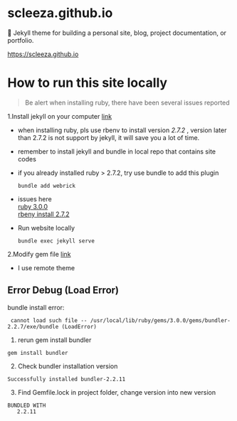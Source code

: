 # scleeza.github.io
:triangular_ruler: Jekyll theme for building a personal site, blog, project documentation, or portfolio.

https://scleeza.github.io

# How to run this site locally
> Be alert when installing ruby, there have been several issues reported

1.Install jekyll on your computer [link](https://jekyllrb.com/docs/installation/macos/)
 * when installing ruby, pls use rbenv to install version _2.7.2_ , 
 version later than 2.7.2 is not support by jekyll, it will save you a lot of time.
 * remember to install jekyll and bundle in local repo that contains site codes
 * if you already installed ruby > 2.7.2, try use bundle to add this plugin
    ```console
    bundle add webrick
    ```
 * issues here\
    [ruby 3.0.0](https://github.com/github/pages-gem/issues/752) \
    [rbeny install 2.7.2](https://github.com/rbenv/ruby-build/issues/1483) 
 
 * Run website locally
    ```console
    bundle exec jekyll serve
    ```
2.Modify gem file [link](https://docs.github.com/en/github/working-with-github-pages/testing-your-github-pages-site-locally-with-jekyll)
 * I use remote theme
 
## Error  Debug (Load Error)
bundle install error: <load error> 
```commandline
 cannot load such file -- /usr/local/lib/ruby/gems/3.0.0/gems/bundler-2.2.7/exe/bundle (LoadError)
```

1. rerun gem install bundler
```commandline
gem install bundler
```

2. Check bundler installation version 
```commandline
Successfully installed bundler-2.2.11
```

3. Find Gemfile.lock in project folder, change version into new version
```commandline
BUNDLED WITH
   2.2.11
```